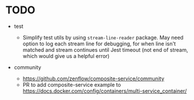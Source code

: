 # TODO

- test
  - Simplify test utils by using `stream-line-reader` package.
    May need option to log each stream line for debugging,
    for when line isn't matched and stream continues until Jest timeout
    (not end of stream, which would give us a helpful error)

- community
    - https://github.com/zenflow/composite-service/community
    - PR to add composite-service example to https://docs.docker.com/config/containers/multi-service_container/
